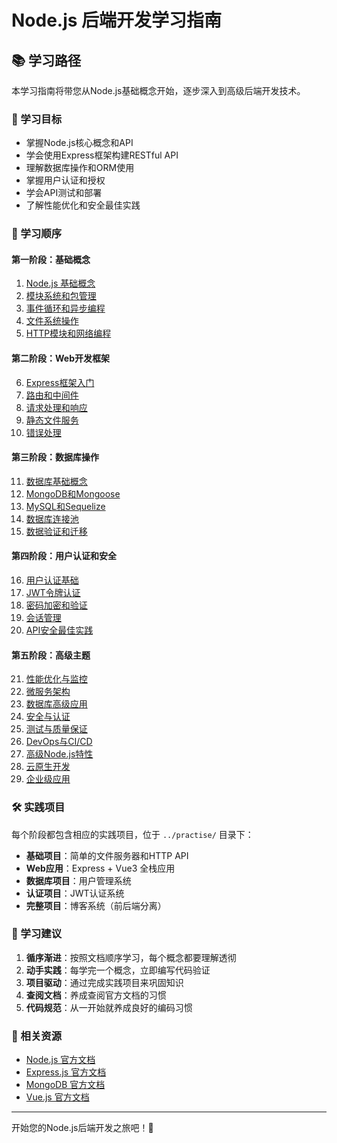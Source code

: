# Node.js 后端开发学习指南

## 📚 学习路径

本学习指南将带您从Node.js基础概念开始，逐步深入到高级后端开发技术。

### 🎯 学习目标

- 掌握Node.js核心概念和API
- 学会使用Express框架构建RESTful API
- 理解数据库操作和ORM使用
- 掌握用户认证和授权
- 学会API测试和部署
- 了解性能优化和安全最佳实践

### 📖 学习顺序

#### 第一阶段：基础概念

1. [Node.js 基础概念](./01-basics/README.md)
2. [模块系统和包管理](./01-basics/modules.md)
3. [事件循环和异步编程](./01-basics/async.md)
4. [文件系统操作](./01-basics/filesystem.md)
5. [HTTP模块和网络编程](./01-basics/http.md)

#### 第二阶段：Web开发框架

6. [Express框架入门](./02-express/README.md)
7. [路由和中间件](./02-express/routing-middleware.md)
8. [请求处理和响应](./02-express/request-response.md)
9. [静态文件服务](./02-express/static-files.md)
10. [错误处理](./02-express/error-handling.md)

#### 第三阶段：数据库操作

11. [数据库基础概念](./03-database/README.md)
12. [MongoDB和Mongoose](./03-database/mongodb-basics.md)
13. [MySQL和Sequelize](./03-database/mysql-basics.md)
14. [数据库连接池](./03-database/connection-pool.md)
15. [数据验证和迁移](./03-database/validation.md)

#### 第四阶段：用户认证和安全

16. [用户认证基础](./04-auth/README.md)
17. [JWT令牌认证](./04-auth/jwt-basics.md)
18. [密码加密和验证](./04-auth/password-encryption.md)
19. [会话管理](./04-auth/session-basics.md)
20. [API安全最佳实践](./04-auth/api-security-basics.md)

#### 第五阶段：高级主题

21. [性能优化与监控](./05-advanced/performance/README.md)
22. [微服务架构](./05-advanced/microservices/README.md)
23. [数据库高级应用](./05-advanced/database/README.md)
24. [安全与认证](./05-advanced/security/README.md)
25. [测试与质量保证](./05-advanced/testing/README.md)
26. [DevOps与CI/CD](./05-advanced/devops/README.md)
27. [高级Node.js特性](./05-advanced/advanced/README.md)
28. [云原生开发](./05-advanced/cloud/README.md)
29. [企业级应用](./05-advanced/enterprise/README.md)

### 🛠️ 实践项目

每个阶段都包含相应的实践项目，位于 `../practise/` 目录下：

- **基础项目**：简单的文件服务器和HTTP API
- **Web应用**：Express + Vue3 全栈应用
- **数据库项目**：用户管理系统
- **认证项目**：JWT认证系统
- **完整项目**：博客系统（前后端分离）

### 📝 学习建议

1. **循序渐进**：按照文档顺序学习，每个概念都要理解透彻
2. **动手实践**：每学完一个概念，立即编写代码验证
3. **项目驱动**：通过完成实践项目来巩固知识
4. **查阅文档**：养成查阅官方文档的习惯
5. **代码规范**：从一开始就养成良好的编码习惯

### 🔗 相关资源

- [Node.js 官方文档](https://nodejs.org/docs/)
- [Express.js 官方文档](https://expressjs.com/)
- [MongoDB 官方文档](https://docs.mongodb.com/)
- [Vue.js 官方文档](https://vuejs.org/)

---

开始您的Node.js后端开发之旅吧！🚀
